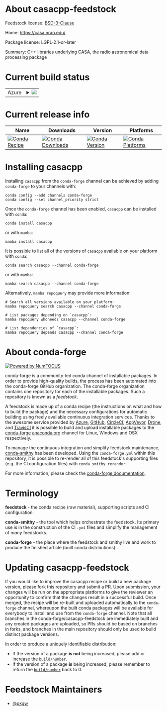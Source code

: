 About casacpp-feedstock
=======================

Feedstock license: [BSD-3-Clause](https://github.com/conda-forge/casacpp-feedstock/blob/main/LICENSE.txt)

Home: https://casa.nrao.edu/

Package license: LGPL-2.1-or-later

Summary: C++ libraries underlying CASA, the radio astronomical data processing package

Current build status
====================


<table>
    
  <tr>
    <td>Azure</td>
    <td>
      <details>
        <summary>
          <a href="https://dev.azure.com/conda-forge/feedstock-builds/_build/latest?definitionId=25435&branchName=main">
            <img src="https://dev.azure.com/conda-forge/feedstock-builds/_apis/build/status/casacpp-feedstock?branchName=main">
          </a>
        </summary>
        <table>
          <thead><tr><th>Variant</th><th>Status</th></tr></thead>
          <tbody><tr>
              <td>linux_64</td>
              <td>
                <a href="https://dev.azure.com/conda-forge/feedstock-builds/_build/latest?definitionId=25435&branchName=main">
                  <img src="https://dev.azure.com/conda-forge/feedstock-builds/_apis/build/status/casacpp-feedstock?branchName=main&jobName=linux&configuration=linux%20linux_64_" alt="variant">
                </a>
              </td>
            </tr><tr>
              <td>osx_64</td>
              <td>
                <a href="https://dev.azure.com/conda-forge/feedstock-builds/_build/latest?definitionId=25435&branchName=main">
                  <img src="https://dev.azure.com/conda-forge/feedstock-builds/_apis/build/status/casacpp-feedstock?branchName=main&jobName=osx&configuration=osx%20osx_64_" alt="variant">
                </a>
              </td>
            </tr>
          </tbody>
        </table>
      </details>
    </td>
  </tr>
</table>

Current release info
====================

| Name | Downloads | Version | Platforms |
| --- | --- | --- | --- |
| [![Conda Recipe](https://img.shields.io/badge/recipe-casacpp-green.svg)](https://anaconda.org/conda-forge/casacpp) | [![Conda Downloads](https://img.shields.io/conda/dn/conda-forge/casacpp.svg)](https://anaconda.org/conda-forge/casacpp) | [![Conda Version](https://img.shields.io/conda/vn/conda-forge/casacpp.svg)](https://anaconda.org/conda-forge/casacpp) | [![Conda Platforms](https://img.shields.io/conda/pn/conda-forge/casacpp.svg)](https://anaconda.org/conda-forge/casacpp) |

Installing casacpp
==================

Installing `casacpp` from the `conda-forge` channel can be achieved by adding `conda-forge` to your channels with:

```
conda config --add channels conda-forge
conda config --set channel_priority strict
```

Once the `conda-forge` channel has been enabled, `casacpp` can be installed with `conda`:

```
conda install casacpp
```

or with `mamba`:

```
mamba install casacpp
```

It is possible to list all of the versions of `casacpp` available on your platform with `conda`:

```
conda search casacpp --channel conda-forge
```

or with `mamba`:

```
mamba search casacpp --channel conda-forge
```

Alternatively, `mamba repoquery` may provide more information:

```
# Search all versions available on your platform:
mamba repoquery search casacpp --channel conda-forge

# List packages depending on `casacpp`:
mamba repoquery whoneeds casacpp --channel conda-forge

# List dependencies of `casacpp`:
mamba repoquery depends casacpp --channel conda-forge
```


About conda-forge
=================

[![Powered by
NumFOCUS](https://img.shields.io/badge/powered%20by-NumFOCUS-orange.svg?style=flat&colorA=E1523D&colorB=007D8A)](https://numfocus.org)

conda-forge is a community-led conda channel of installable packages.
In order to provide high-quality builds, the process has been automated into the
conda-forge GitHub organization. The conda-forge organization contains one repository
for each of the installable packages. Such a repository is known as a *feedstock*.

A feedstock is made up of a conda recipe (the instructions on what and how to build
the package) and the necessary configurations for automatic building using freely
available continuous integration services. Thanks to the awesome service provided by
[Azure](https://azure.microsoft.com/en-us/services/devops/), [GitHub](https://github.com/),
[CircleCI](https://circleci.com/), [AppVeyor](https://www.appveyor.com/),
[Drone](https://cloud.drone.io/welcome), and [TravisCI](https://travis-ci.com/)
it is possible to build and upload installable packages to the
[conda-forge](https://anaconda.org/conda-forge) [anaconda.org](https://anaconda.org/)
channel for Linux, Windows and OSX respectively.

To manage the continuous integration and simplify feedstock maintenance,
[conda-smithy](https://github.com/conda-forge/conda-smithy) has been developed.
Using the ``conda-forge.yml`` within this repository, it is possible to re-render all of
this feedstock's supporting files (e.g. the CI configuration files) with ``conda smithy rerender``.

For more information, please check the [conda-forge documentation](https://conda-forge.org/docs/).

Terminology
===========

**feedstock** - the conda recipe (raw material), supporting scripts and CI configuration.

**conda-smithy** - the tool which helps orchestrate the feedstock.
                   Its primary use is in the construction of the CI ``.yml`` files
                   and simplify the management of *many* feedstocks.

**conda-forge** - the place where the feedstock and smithy live and work to
                  produce the finished article (built conda distributions)


Updating casacpp-feedstock
==========================

If you would like to improve the casacpp recipe or build a new
package version, please fork this repository and submit a PR. Upon submission,
your changes will be run on the appropriate platforms to give the reviewer an
opportunity to confirm that the changes result in a successful build. Once
merged, the recipe will be re-built and uploaded automatically to the
`conda-forge` channel, whereupon the built conda packages will be available for
everybody to install and use from the `conda-forge` channel.
Note that all branches in the conda-forge/casacpp-feedstock are
immediately built and any created packages are uploaded, so PRs should be based
on branches in forks, and branches in the main repository should only be used to
build distinct package versions.

In order to produce a uniquely identifiable distribution:
 * If the version of a package **is not** being increased, please add or increase
   the [``build/number``](https://docs.conda.io/projects/conda-build/en/latest/resources/define-metadata.html#build-number-and-string).
 * If the version of a package **is** being increased, please remember to return
   the [``build/number``](https://docs.conda.io/projects/conda-build/en/latest/resources/define-metadata.html#build-number-and-string)
   back to 0.

Feedstock Maintainers
=====================

* [@pkgw](https://github.com/pkgw/)

